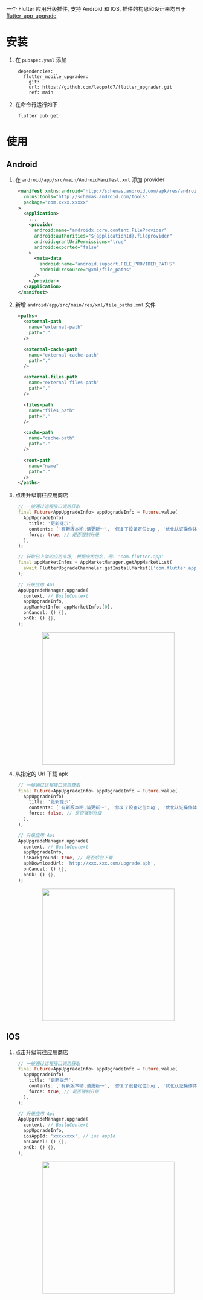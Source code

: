 一个 Flutter 应用升级插件, 支持 Android 和 IOS, 插件的构思和设计来均自于 [flutter_app_upgrade](https://github.com/LaoMengFlutter/flutter-do/tree/master/flutter_app_upgrade)

# 安装

1. 在 `pubspec.yaml` 添加

   ```
    dependencies:
      flutter_mobile_upgrader:
        git:
        url: https://github.com/leopold7/flutter_upgrader.git
        ref: main
   ```

2. 在命令行运行如下

   ```
    flutter pub get
   ```

# 使用

## Android

1. 在 `android/app/src/main/AndroidManifest.xml` 添加 provider

   ```xml
    <manifest xmlns:android="http://schemas.android.com/apk/res/android"
      xmlns:tools="http://schemas.android.com/tools"
      package="com.xxxx.xxxxx"
    >
      <application>
        ...
        <provider
          android:name="androidx.core.content.FileProvider"
          android:authorities="${applicationId}.fileprovider"
          android:grantUriPermissions="true"
          android:exported="false"
        >
          <meta-data
            android:name="android.support.FILE_PROVIDER_PATHS"
            android:resource="@xml/file_paths"
          />
        </provider>
      </application>
    </manifest>
   ```

2. 新增 `android/app/src/main/res/xml/file_paths.xml` 文件

   ```xml
    <paths>
      <external-path
        name="external-path"
        path="."
      />

      <external-cache-path
        name="external-cache-path"
        path="."
      />

      <external-files-path
        name="external-files-path"
        path="."
      />

      <files-path
        name="files_path"
        path="."
      />

      <cache-path
        name="cache-path"
        path="."
      />

      <root-path
        name="name"
        path="."
      />
    </paths>
   ```

3. 点击升级前往应用商店

   ```dart
    // 一般通过远程接口调用获取
    final Future<AppUpgradeInfo> appUpgradeInfo = Future.value(
      AppUpgradeInfo(
        title: '更新提示',
        contents: ['有新版本哟,请更新～', '修复了设备定位bug', '优化认证操作体验'],
        force: true, // 是否强制升级
      ),
    );

    // 获取已上架的应用市场, 根据应用包名，例: 'com.flutter.app'
    final appMarketInfos = AppMarketManager.getAppMarketList(
      await FlutterUpgradeChanneler.getInstallMarket(['com.flutter.app']),
    );

    // 升级应用 Api
    AppUpgradeManager.upgrade(
      context, // BuildContext
      appUpgradeInfo,
      appMarketInfo: appMarketInfos[0],
      onCancel: () {},
      onOk: () {},
    );
   ```

  <p align="center">
    <img 
      style="width: 350px; margin-left: 35px;" 
      src="https://linpengteng.github.io/resource/flutter-upgrader/android_upgrader.png"
    >
  </p>

4. 从指定的 Url 下载 apk

   ```dart
    // 一般通过远程接口调用获取
    final Future<AppUpgradeInfo> appUpgradeInfo = Future.value(
      AppUpgradeInfo(
        title: '更新提示',
        contents: ['有新版本哟,请更新～', '修复了设备定位bug', '优化认证操作体验'],
        force: false, // 是否强制升级
      ),
    );

    // 升级应用 Api
    AppUpgradeManager.upgrade(
      context, // BuildContext
      appUpgradeInfo,
      isBackground: true, // 是否后台下载
      apkDownloadUrl: 'http://xxx.xxx.com/upgrade.apk',
      onCancel: () {},
      onOk: () {},
    );
   ```

  <p align="center">
    <img 
      style="width: 350px; margin-left: 35px;" 
      src="https://linpengteng.github.io/resource/flutter-upgrader/android_upgrader.gif"
    >
  </p>

## IOS

1. 点击升级前往应用商店

   ```dart
    // 一般通过远程接口调用获取
    final Future<AppUpgradeInfo> appUpgradeInfo = Future.value(
      AppUpgradeInfo(
        title: '更新提示',
        contents: ['有新版本哟,请更新～', '修复了设备定位bug', '优化认证操作体验'],
        force: true, // 是否强制升级
      ),
    );

    // 升级应用 Api
    AppUpgradeManager.upgrade(
      context, // BuildContext
      appUpgradeInfo,
      iosAppId: 'xxxxxxxx', // ios appId
      onCancel: () {},
      onOk: () {},
    );
   ```

  <p align="center">
    <img 
      style="width: 350px; margin-left: 35px;" 
      src="https://linpengteng.github.io/resource/flutter-upgrader/ios_upgrader.png"
    >
  </p>
